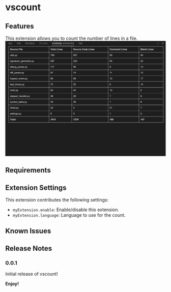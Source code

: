 # vscount 


## Features

This extension allows you to count the number of lines in a file.
![vscount](https://github.com/Qi-Zhan/vscode-count/blob/main/show.png)

## Requirements


## Extension Settings

This extension contributes the following settings:

* `myExtension.enable`: Enable/disable this extension.
* `myExtension.language`: Language to use for the count.

## Known Issues


## Release Notes
### 0.0.1

Initial release of vscount!


**Enjoy!**
